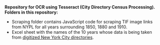 <b> Repository for OCR using Tesseract (City Directory Census Processing). </b> <br>
<b> Folders in this repository: </b> <br>
- Scraping folder contains JavaScript code for scraping TIF image links from NYPL for all years surrounding 1850, 1880 and 1910.
- Excel sheet with the names of the 10 years whose data is being taken from [digitized New York City directories](https://digitalcollections.nypl.org/search/index?utf8=%E2%9C%93&keywords=city+directory).
